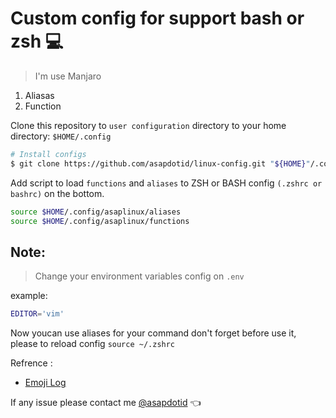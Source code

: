 # Custom config for support bash or zsh :computer:

> I'm use Manjaro

1. Aliasas
1. Function

Clone this repository to `user configuration` directory to your home directory: `$HOME/.config`

```bash
# Install configs
$ git clone https://github.com/asapdotid/linux-config.git "${HOME}"/.config/asaplinux
```

Add script to load `functions` and `aliases` to ZSH or BASH config `(.zshrc or bashrc)` on the bottom.

```bash
source $HOME/.config/asaplinux/aliases
source $HOME/.config/asaplinux/functions
```

## Note:

> Change your environment variables config on `.env`

example:

```bash
EDITOR='vim'
```

Now youcan use aliases for your command don't forget before use it, please to reload config `source ~/.zshrc`

Refrence :

-   [Emoji Log](https://github.com/ahmadawais/Emoji-Log)

If any issue please contact me [@asapdotid](mailto:asapdotid@gmail.com) :point_left:
